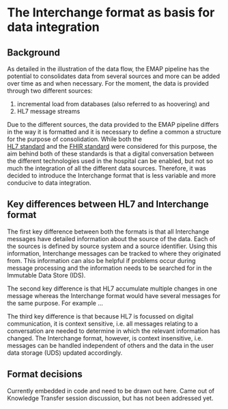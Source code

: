 # The Interchange format as basis for data integration

## Background
As detailed in the illustration of the data flow, the EMAP pipeline has the potential to consolidates data from several
sources and more can be added over time as and when necessary. For the moment, the data is provided through two 
different sources: 
    
1. incremental load from databases (also referred to as hoovering) and
1. HL7 message streams

Due to the different sources, the data provided to the EMAP pipeline differs in the way it is formatted and it is 
necessary to define a common a structure for the purpose of consolidation. While both the  
[HL7 standard](https://www.hl7.org/implement/standards/) and the [FHIR standard](https://www.hl7.org/fhir/overview.html)
were considered for this purpose, the aim behind both of these standards is that a digital conversation between the 
different technologies used in the hospital can be enabled, but not so much the integration of all the different data 
sources. Therefore, it was decided to introduce the Interchange format that is less variable and more conducive to data
integration. 


## Key differences between HL7 and Interchange format

The first key difference between both the formats is that all Interchange messages have detailed information about the 
source of the data. Each of the sources is defined by source system and a source identifier. Using this information, 
Interchange messages can be tracked to where they originated from. This information can also be helpful if problems 
occur during message processing and the information needs to be searched for in the Immutable Data Store (IDS).

The second key difference is that HL7 accumulate multiple changes in one message whereas the Interchange format would
have several messages for the same purpose. For example ...

The third key difference is that because HL7 is focussed on digital communication, it is context sensitive, i.e. all 
messages relating to a conversation are needed to determine in which the relevant information has changed. The 
Interchange format, however, is context insensitive, i.e. messages can be handled independent of others and the data
in the user data storage (UDS) updated accordingly.


## Format decisions

Currently embedded in code and need to be drawn out here. Came out of Knowledge Transfer session discussion, but has 
not been addressed yet.








